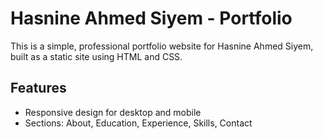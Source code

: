 # Hasnine Ahmed Siyem - Portfolio

This is a simple, professional portfolio website for Hasnine Ahmed Siyem, built as a static site using HTML and CSS.

## Features
- Responsive design for desktop and mobile
- Sections: About, Education, Experience, Skills, Contact
